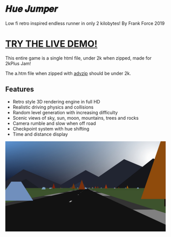 # 𝑯𝒖𝒆 𝑱𝒖𝒎𝒑𝒆𝒓
Low fi retro inspired endless runner in only 2 kilobytes!
By Frank Force 2019

# [TRY THE LIVE DEMO!](https://killedbyapixel.github.io/HueJumper2k/)

This entire game is a single html file, under 2k when zipped, made for 2kPlus Jam!

The a.htm file when zipped with [advzip](https://www.advancemame.it/comp-readme.html) should be under 2k.

## Features
* Retro style 3D rendering engine in full HD
* Realistic driving physics and collisions
* Random level generation with increasing difficulty
* Scenic views of sky, sun, moon, mountains, trees and rocks
* Camera rumble and slow when off road
* Checkpoint system with hue shifting
* Time and distance display

![Screenshot](/screenshot.jpg)
